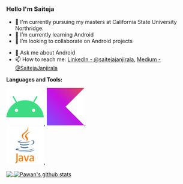 ### Hello I'm Saiteja

- 🔭 I'm currently pursuing my masters at California State University Northridge.
- 🌱 I’m currently learning Android
- 👯 I’m looking to collaborate on Android projects 
<!-- 🤔 I’m looking for help to get SDE1 positions-->
- 💬 Ask me about Android
- 📫 How to reach me: [LinkedIn - @saitejajanjirala](https://www.linkedin.com/in/saiteja-janjirala-167927169/),  [Medium - @SaitejaJanjirala](https://medium.com/@janjiralasai420)
<!-- 😄 Pronouns: ...
- ⚡ Fun fact: ...
-->


**Languages and Tools:**  

<!--<code><img height="100" src="https://raw.githubusercontent.com/github/explore/80688e429a7d4ef2fca1e82350fe8e3517d3494d/topics/flutter/flutter.png"></code>-->
<code><img height="100" src="https://raw.githubusercontent.com/github/explore/80688e429a7d4ef2fca1e82350fe8e3517d3494d/topics/android/android.png"></code>,
<code><img height="100" src="https://raw.githubusercontent.com/github/explore/80688e429a7d4ef2fca1e82350fe8e3517d3494d/topics/kotlin/kotlin.png"></code>,  
<code><img height="100" src="https://raw.githubusercontent.com/github/explore/80688e429a7d4ef2fca1e82350fe8e3517d3494d/topics/java/java.png"></code>,   
<!--<code><img height="100" src="https://raw.githubusercontent.com/github/explore/80688e429a7d4ef2fca1e82350fe8e3517d3494d/topics/python/python.png"></code>  -->
 

<a href="https://github.com/saitej-janjirala">
  <img align="center" src="https://github-readme-stats.vercel.app/api/top-langs/?username=saitej-janjirala&theme=light&hide_langs_below=1" />
</a>
<a href="https://github.com/saitej-janjirala">
 <img align="center" src="https://github-readme-stats.vercel.app/api?username=saitej-janjirala&show_icons=true&theme=light&line_height=27" alt="Pawan's github stats"/>
</a>
